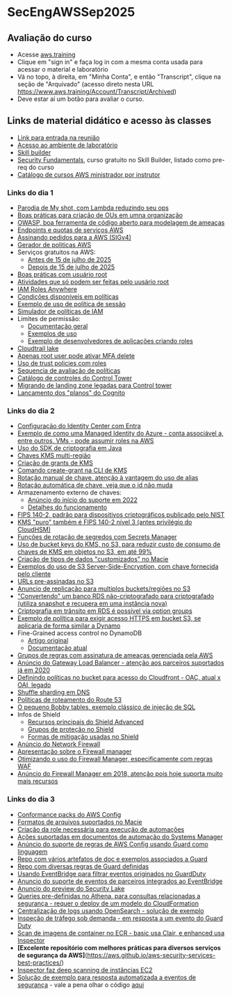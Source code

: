 # SecEngAWSSep2025


## Avaliação do curso
- Acesse [aws.training](https://aws.training)
- Clique em  "sign in" e faça log in com a mesma conta usada para acessar o material e laboratório
- Vá no topo, à direita, em "Minha Conta", e então "Transcript", clique na seção de "Arquivado" (acesso direto nesta URL https://www.aws.training/Account/Transcript/Archived)
- Deve estar aí um botão para avaliar o curso.

## Links de material didático e acesso às classes
- [Link para entrada na reunião](https://awsvirtual.webex.com/awsvirtual/j.php?MTID=m8fb442b63a0890097a0b13f90bbd7104)
- [Acesso ao ambiente de laboratório](https://us-east-1.student.classrooms.aws.training/class/ilt%23gzaKY6Bgic7HXmgfzNVnzC)
- [Skill builder](https://skillbuilder.aws/learn)
- [Security Fundamentals](https://skillbuilder.aws/learn/S2N5PM41ZK/aws-security-fundamentals-second-edition/E71QQGTCRZ), curso gratuito no Skill Builder, listado como pre-req do curso
- [Catálogo de cursos AWS ministrador por instrutor](https://releases.awstc.com/)

### Links do dia 1
- [Parodia de My shot, com Lambda reduzindo seu ops](https://www.youtube.com/watch?v=zMua0cuhFnc)
- [Boas práticas para criação de OUs em umna organização](https://docs.aws.amazon.com/organizations/latest/userguide/orgs_manage_ous_best_practices.html)
- [OWASP, boa ferramenta de código aberto para modelagem de ameaças](https://owasp.org/www-project-threat-dragon/)
- [Endpoints e quotas de serviços AWS](https://docs.aws.amazon.com/general/latest/gr/aws-service-information.html)
- [Assinando pedidos para a AWS (SIGv4)](https://docs.aws.amazon.com/AmazonS3/latest/API/sig-v4-authenticating-requests.html)
- [Gerador de politicas AWS](https://awspolicygen.s3.amazonaws.com/policygen.html)
- Serviços gratuitos na AWS:
  - [Antes de 15 de julho de 2025](https://docs.aws.amazon.com/awsaccountbilling/latest/aboutv2/billing-free-tier.html)
  - [Depois de 15 de julho de 2025](https://docs.aws.amazon.com/awsaccountbilling/latest/aboutv2/free-tier.html)
- [Boas práticas com usuário root](https://docs.aws.amazon.com/IAM/latest/UserGuide/root-user-best-practices.html)
- [Atividades que só podem ser feitas pelo uusário root](https://docs.aws.amazon.com/IAM/latest/UserGuide/id_root-user.html#root-user-tasks)
- [IAM Roles Anywhere](https://docs.aws.amazon.com/rolesanywhere/latest/userguide/introduction.html)
- [Condições disponíveis em políticas](https://docs.aws.amazon.com/IAM/latest/UserGuide/reference_policies_elements_condition.html)
- [Exemplo de uso de política de sessão](https://aws.amazon.com/blogs/security/create-fine-grained-session-permissions-using-iam-managed-policies/)
- [Simulador de políticas de IAM](https://policysim.aws.amazon.com/home/index.jsp)
- Limites de permissão:
  - [Documentação geral](https://docs.aws.amazon.com/IAM/latest/UserGuide/access_policies_boundaries.html#access_policies_boundaries-delegate)
  - [Exemplos de uso](https://aws.amazon.com/blogs/security/when-and-where-to-use-iam-permissions-boundaries/)
  - [Exemplo de desenvolvedores de aplicações criando roles](https://github.com/aws-samples/example-permissions-boundary)
- [Cloudtrail lake](https://aws.amazon.com/blogs/mt/announcing-aws-cloudtrail-lake-a-managed-audit-and-security-lake/)
- [Apenas root user pode ativar MFA delete](https://docs.aws.amazon.com/AmazonS3/latest/userguide/MultiFactorAuthenticationDelete.html)
- [Uso de trust policies com roles](https://aws.amazon.com/blogs/security/how-to-use-trust-policies-with-iam-roles/)
- [Sequencia de avaliação de políticas](https://docs.aws.amazon.com/IAM/latest/UserGuide/reference_policies_evaluation-logic.html)
- [Catálogo de controles do Control Tower](https://docs.aws.amazon.com/controltower/latest/controlreference/controls-reference.html)
- [Migrando de landing zone legadas para Control tower](https://docs.aws.amazon.com/prescriptive-guidance/latest/aws-control-tower/introduction.html)
- [Lancamento dos "planos" do Cognito](https://aws.amazon.com/blogs/aws/improve-your-app-authentication-workflow-with-new-amazon-cognito-features/)
### Links do dia 2
- [Configuração do Identity Center com Entra](https://docs.aws.amazon.com/singlesignon/latest/userguide/idp-microsoft-entra.html)
- [Exemplo de como uma Managed Identity do Azure - conta associável a, entre outros, VMs - pode assumir roles na AWS](https://aws.amazon.com/blogs/security/how-to-access-aws-resources-from-microsoft-entra-id-tenants-using-aws-security-token-service/)
- [Uso do SDK de criptografia em Java](https://github.com/aws/amazon-s3-encryption-client-java)
- [Chaves KMS multi-região](https://docs.aws.amazon.com/kms/latest/developerguide/mrk-how-it-works.html)
- [Criação de grants de KMS](https://docs.aws.amazon.com/kms/latest/developerguide/grants.html)
- [Comando create-grant na CLI de KMS](https://docs.aws.amazon.com/cli/latest/reference/kms/create-grant.html)
- [Rotação manual de chave, atenção à vantagem do uso de alias](https://docs.aws.amazon.com/kms/latest/developerguide/rotate-keys-manually.html)
- [Rotação automática de chave, veja que o id não muda](https://docs.aws.amazon.com/kms/latest/developerguide/rotate-keys.html)
- Armazenamento externo de chaves:
  - [Anúncio do início do suporte em 2022](https://aws.amazon.com/blogs/aws/announcing-aws-kms-external-key-store-xks/)
  - [Detalhes do funcionamento](https://docs.aws.amazon.com/kms/latest/developerguide/keystore-external.html)
- [FIPS 140-2, padrão para dispositivos criptográficos publicado pelo NIST](https://nvlpubs.nist.gov/nistpubs/FIPS/NIST.FIPS.140-2.pdf)
- [KMS "puro" também é FIPS 140-2 nível 3 (antes privilégio do CloudHSM)](https://aws.amazon.com/blogs/security/aws-kms-now-fips-140-2-level-3-what-does-this-mean-for-you/)
- [Funções de rotação de segredos com Secrets Manager](https://docs.aws.amazon.com/secretsmanager/latest/userguide/reference_available-rotation-templates.html)
- [Uso de bucket keys do KMS, no S3, para reduzir custo de consumo de chaves de KMS em objetos no S3, em até 99%](https://aws.amazon.com/blogs/storage/reducing-aws-key-management-service-costs-by-up-to-99-with-s3-bucket-keys/)
- [Criação de tipos de dados "customizados" no Macie](https://docs.aws.amazon.com/macie/latest/user/cdis-create.html)
- [Exemplos do uso de S3 Server-Side-Encryption, com chave fornecida pelo cliente](https://docs.aws.amazon.com/AmazonS3/latest/userguide/ServerSideEncryptionCustomerKeys.html)
- [URLs pre-assinadas no S3](https://docs.aws.amazon.com/AmazonS3/latest/userguide/ShareObjectPreSignedURL.html)
- [Anuncio de replicação para multiplos buckets/regiões no S3](https://aws.amazon.com/blogs/aws/new-amazon-s3-replication-adds-support-for-multiple-destination-buckets/)
- ["Convertendo" um banco RDS não-criptografado para criptografado (utiliza snapshot e recupera em uma instância nova)](https://docs.aws.amazon.com/prescriptive-guidance/latest/patterns/encrypt-an-existing-amazon-rds-for-postgresql-db-instance.html)
- [Criptografia em trânsito em RDS é possível via option groups](https://aws.amazon.com/blogs/database/customizing-security-parameters-on-amazon-rds-for-sql-server/)
- [Exemplo de política para exigir acesso HTTPS em bucket S3, se aplicaria de forma similar a Dynamo](https://docs.aws.amazon.com/AmazonS3/latest/userguide/example-bucket-policies.html#example-bucket-policies-HTTP-HTTPS)
- Fine-Grained access control no DynamoDB
  - [Artigo original](https://aws.amazon.com/blogs/aws/fine-grained-access-control-for-amazon-dynamodb/)
  - [Documentação atual](https://docs.aws.amazon.com/amazondynamodb/latest/developerguide/specifying-conditions.html)
- [Grupos de regras com assinatura de ameaças gerenciada pela AWS](https://docs.aws.amazon.com/network-firewall/latest/developerguide/aws-managed-rule-groups-threat-signature.html)
- [Anúncio do Gateway Load Balancer - atenção aos parceiros suportados já em 2020](https://aws.amazon.com/blogs/aws/introducing-aws-gateway-load-balancer-easy-deployment-scalability-and-high-availability-for-partner-appliances/)
- [Definindo políticas no bucket para acesso do Cloudfront - OAC, atual x OAI, legado](https://docs.aws.amazon.com/AmazonCloudFront/latest/DeveloperGuide/private-content-restricting-access-to-s3.html)
- [Shuffle sharding em DNS](https://aws.amazon.com/blogs/architecture/shuffle-sharding-massive-and-magical-fault-isolation/)
- [Políticas de roteamento do Route 53](https://docs.aws.amazon.com/Route53/latest/DeveloperGuide/routing-policy.html)
- [O pequeno Bobby tables, exemplo clássico de injeção de SQL](https://xkcd.com/327/)
- Infos de Shield
  - [Recursos principais do Shield Advanced](https://docs.aws.amazon.com/waf/latest/developerguide/ddos-advanced-summary-capabilities.html)
  - [Grupos de proteção no Shield](https://docs.aws.amazon.com/waf/latest/developerguide/ddos-protection-groups.html)
  - [Formas de mitigação usadas no Shield](https://docs.aws.amazon.com/waf/latest/developerguide/ddos-event-mitigation.html)
- [Anúncio do Network Firewall](https://aws.amazon.com/blogs/aws/aws-network-firewall-new-managed-firewall-service-in-vpc/)
- [Apresentação sobre o Firewall manager](https://pages.awscloud.com/rs/112-TZM-766/images/2020_0525-SID_Slide-Deck.pdf)
- [Otimizando o uso do Firewall Manager, especificamente com regras WAF](https://aws.amazon.com/blogs/security/aws-firewall-manager-retrofitting-harmonizing-central-security-with-application-team-flexibility/)
- [Anúncio do Firewall Manager em 2018, atenção pois hoje suporta muito mais recursos](https://aws.amazon.com/blogs/aws/aws-firewall-manager-central-management-for-your-web-application-portfolio/)

### Links do dia 3
- [Conformance packs do AWS Config](https://docs.aws.amazon.com/config/latest/developerguide/conformancepack-sample-templates.html)
- [Formatos de arquivos suportados no Macie](https://docs.aws.amazon.com/macie/latest/user/discovery-supported-storage.html)
- [Criação da role necessária para execução de automações](https://docs.aws.amazon.com/systems-manager/latest/userguide/automation-setup-iam.html)
- [Ações suportadas em documentos de automação do Systems Manager](https://docs.aws.amazon.com/systems-manager/latest/userguide/automation-actions.html)
- [Anúncio do suporte de regras de AWS Config usando Guard como linguagem](https://aws.amazon.com/blogs/mt/announcing-aws-config-custom-rules-using-guard-custom-policy/)
- [Repo com vários artefatos de doc e exemplos associados a Guard](https://github.com/aws-cloudformation/cloudformation-guard)
- [Repo com diversas regras de Guard definidas](https://github.com/aws-cloudformation/aws-guard-rules-registry)
- [Usando EventBridge para filtrar eventos originados no GuardDuty](https://docs.aws.amazon.com/guardduty/latest/ug/guardduty_findings_eventbridge.html)
- [Anuncio do suporte de eventos de parceiros integrados ao EventBridge](https://aws.amazon.com/blogs/aws/amazon-eventbridge-event-driven-aws-integration-for-your-saas-applications/)
- [Anuncio do preview do Security Lake](https://aws.amazon.com/about-aws/whats-new/2022/11/amazon-security-lake-preview/)
- [Queries pre-definidas no Athena, para consultas relacionadas a segurança - requer o deploy de um modelo do CloudFormation](https://docs.aws.amazon.com/vpc/latest/userguide/flow-logs-run-athena-query.html)
- [Centralização de logs usando OpenSearch - solução de exemplo](https://aws.amazon.com/solutions/implementations/centralized-logging-with-opensearch)
- [Inspeção de tráfego sob demanda - em resposta a um evento do Guard Duty](https://aws.amazon.com/blogs/networking-and-content-delivery/using-vpc-traffic-mirroring-to-monitor-and-secure-your-aws-infrastructure/)
- [Scan de imagens de container no ECR - basic usa Clair, e enhanced usa Inspector](https://docs.aws.amazon.com/AmazonECR/latest/userguide/image-scanning.html)
- **[Excelente repositório com melhores práticas para diversos serviços de segurança da AWS]**(https://aws.github.io/aws-security-services-best-practices/)
- [Inspector faz deep scanning de instâncias EC2](https://aws.amazon.com/about-aws/whats-new/2023/04/amazon-inspector-deep-inspection-ec2-instances/)
- [Solução de exemplo para resposta automatizada a eventos de segurança](https://aws.amazon.com/solutions/implementations/automated-security-response-on-aws/) - vale a pena olhar o código [aqui](https://github.com/aws-solutions/automated-security-response-on-aws/)
